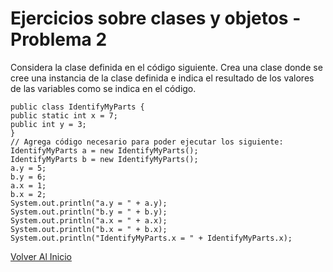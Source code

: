 # Ejercicios sobre clases y objetos - Problema 2

Considera la clase definida en el código siguiente. Crea una clase donde se cree una instancia de la clase definida e indica
el resultado de los valores de las variables como se indica en el código.

```
public class IdentifyMyParts {
public static int x = 7;
public int y = 3;
}
// Agrega código necesario para poder ejecutar los siguiente:
IdentifyMyParts a = new IdentifyMyParts();
IdentifyMyParts b = new IdentifyMyParts();
a.y = 5;
b.y = 6;
a.x = 1;
b.x = 2;
System.out.println("a.y = " + a.y);
System.out.println("b.y = " + b.y);
System.out.println("a.x = " + a.x);
System.out.println("b.x = " + b.x);
System.out.println("IdentifyMyParts.x = " + IdentifyMyParts.x);
```

[Volver Al Inicio](https://github.com/jgonzalez13/distributed-programming-java)
